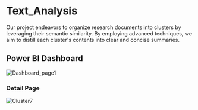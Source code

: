 # Text_Analysis

Our project endeavors to organize research documents into clusters by leveraging their semantic similarity. By employing advanced techniques, we aim to distill each cluster's contents into clear and concise summaries.

## Power BI Dashboard
![Dashboard_page1](https://github.com/ankitakotadiya/Text_Analysis/assets/27961132/e8770798-fc15-4dd0-bb12-9e4ea763c494)

### Detail Page
![Cluster7](https://github.com/ankitakotadiya/Text_Analysis/assets/27961132/e9b830e2-90ac-4a1e-bd0f-e6de96b2fe53)
